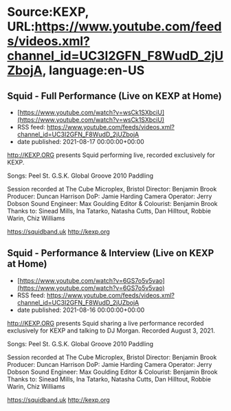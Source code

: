 # Source:KEXP, URL:https://www.youtube.com/feeds/videos.xml?channel_id=UC3I2GFN_F8WudD_2jUZbojA, language:en-US

## Squid - Full Performance (Live on KEXP at Home)
 - [https://www.youtube.com/watch?v=wsCk1SXbciU](https://www.youtube.com/watch?v=wsCk1SXbciU)
 - RSS feed: https://www.youtube.com/feeds/videos.xml?channel_id=UC3I2GFN_F8WudD_2jUZbojA
 - date published: 2021-08-17 00:00:00+00:00

http://KEXP.ORG presents Squid performing live, recorded exclusively for KEXP.

Songs:
Peel St.
G.S.K.
Global Groove
2010
Paddling

Session recorded at The Cube Microplex, Bristol
Director: Benjamin Brook
Producer: Duncan Harrison
DoP: Jamie Harding
Camera Operator: Jerry Dobson
Sound Engineer: Max Goulding
Editor & Colourist: Benjamin Brook
Thanks to: Sinead Mills, Ina Tatarko, Natasha Cutts, Dan Hilltout, Robbie Warin, Chiz Williams

https://squidband.uk
http://kexp.org

## Squid - Performance & Interview (Live on KEXP at Home)
 - [https://www.youtube.com/watch?v=6GS7o5v5vao](https://www.youtube.com/watch?v=6GS7o5v5vao)
 - RSS feed: https://www.youtube.com/feeds/videos.xml?channel_id=UC3I2GFN_F8WudD_2jUZbojA
 - date published: 2021-08-16 00:00:00+00:00

http://KEXP.ORG presents Squid sharing a live performance recorded exclusively for KEXP and talking to DJ Morgan. Recorded August 3, 2021.

Songs:
Peel St.
G.S.K.
Global Groove
2010
Paddling

Session recorded at The Cube Microplex, Bristol
Director: Benjamin Brook
Producer: Duncan Harrison
DoP: Jamie Harding
Camera Operator: Jerry Dobson
Sound Engineer: Max Goulding
Editor & Colourist: Benjamin Brook
Thanks to: Sinead Mills, Ina Tatarko, Natasha Cutts, Dan Hilltout, Robbie Warin, Chiz Williams

https://squidband.uk
http://kexp.org


